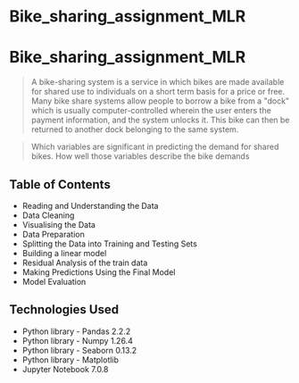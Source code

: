 # Bike_sharing_assignment_MLR




# Bike_sharing_assignment_MLR
> A bike-sharing system is a service in which bikes are made available for shared use to individuals on a short term basis for a price or free. Many bike share systems allow people to borrow a bike from a "dock" which is usually computer-controlled wherein the user enters the payment information, and the system unlocks it. This bike can then be returned to another dock belonging to the same system.

> Which variables are significant in predicting the demand for shared bikes.
How well those variables describe the bike demands



## Table of Contents
* Reading and Understanding the Data
* Data Cleaning
* Visualising the Data
* Data Preparation
* Splitting the Data into Training and Testing Sets
* Building a linear model
* Residual Analysis of the train data
* Making Predictions Using the Final Model
* Model Evaluation


## Technologies Used
- Python library - Pandas 2.2.2
- Python library - Numpy 1.26.4
- Python library - Seaborn 0.13.2
- Python library - Matplotlib
- Jupyter Notebook 7.0.8

